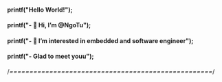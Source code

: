 #### printf("Hello World!");
#### printf("- 👋 Hi, I’m @NgoTu");
#### printf("- 👀 I’m interested in embedded and software engineer");
#### printf("- Glad to meet youu");
/*===================================================*/
